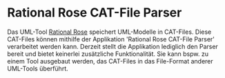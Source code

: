 # Rational Rose CAT-File Parser
 
 Das UML-Tool [Rational Rose](https://de.wikipedia.org/wiki/Rational_Rose) speichert UML-Modelle in CAT-Files. Diese CAT-Files können mithilfe der Applikation 'Rational Rose CAT-File Parser' verarbeitet werden kann. Derzeit stellt die Applikation lediglich den Parser bereit und bietet keinerlei zusätzliche Funktionalität. Sie kann bspw. zu einem Tool ausgebaut werden, das CAT-Files in das File-Format anderer UML-Tools überführt.
